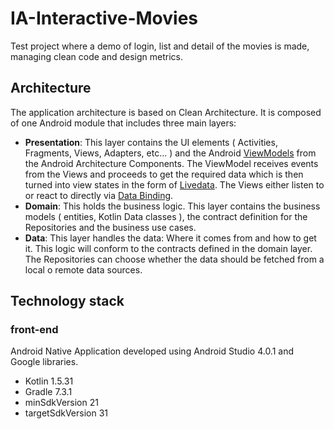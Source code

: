 # IA-Interactive-Movies
Test project where a demo of login, list and detail of the movies is made, managing clean code and design metrics.

## Architecture

The application architecture is based on Clean Architecture. It is composed of one Android module that includes three main layers:

* **Presentation**: This layer contains the UI elements ( Activities, Fragments, Views, Adapters, etc... ) and the Android [ViewModels](https://developer.android.com/topic/libraries/architecture/viewmodel) from the Android Architecture Components. The ViewModel receives events from the Views and proceeds to get the required data which is then turned into view states in the form of [Livedata](https://developer.android.com/topic/libraries/architecture/livedata). The Views either listen to or react to directly via [Data Binding](https://developer.android.com/topic/libraries/data-binding).
* **Domain**: This holds the business logic. This layer contains the business models ( entities, Kotlin Data classes ), the contract definition for the Repositories and the business use cases.   
* **Data**: This layer handles the data: Where it comes from and how to get it. This logic will conform to the contracts defined in the domain layer. The Repositories can choose whether the data should be fetched from a local o remote data sources. 

## Technology stack


### front-end

Android Native Application developed using Android Studio 4.0.1 and Google libraries.

* Kotlin 1.5.31
* Gradle 7.3.1
* minSdkVersion 21
* targetSdkVersion 31 
